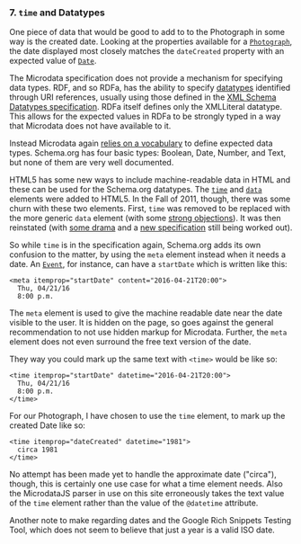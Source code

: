 ### 7. `time` and Datatypes

One piece of data that would be good to add to to the Photograph in some way 
is the created date. Looking at the properties available for a [`Photograph`](http://schema.org/Photograph),
the date displayed most closely matches the `dateCreated` property with an 
expected value of [`Date`](http://schema.org/Date). 

The Microdata specification does not provide a mechanism for specifying data 
types. RDF, and so RDFa, has the ability to specify [datatypes](http://www.w3.org/TR/2011/WD-rdfa-core-20111215/#typed-literals)
identified through URI references, usually using those defined in 
the [XML Schema Datatypes specification](http://www.w3.org/TR/2004/REC-xmlschema-2-20041028/).
RDFa itself defines only the XMLLiteral datatype.
This allows for the expected values in RDFa to be strongly typed in a way that 
Microdata does not have available to it.

Instead Microdata again [relies on a vocabulary](YKK) to define expected data types. 
Schema.org has four basic types: Boolean, Date, Number, and Text, but none of 
them are very well documented.

HTML5 has some new ways to include machine-readable data in HTML and these can 
be used for the Schema.org datatypes. 
The [`time`](http://www.whatwg.org/specs/web-apps/current-work/multipage/text-level-semantics.html#the-time-element) 
and [`data`](http://www.whatwg.org/specs/web-apps/current-work/multipage/text-level-semantics.html#the-data-element)
elements were added to HTML5.
In the Fall of 2011, though,
there was some churn with these two elements. First, `time` was removed to be
replaced with the more generic `data` element
(with some [strong objections](http://www.brucelawson.co.uk/2011/goodbye-html5-time-hello-data/)).
It was then reinstated (with [some drama](https://plus.google.com/107429617152575897589/posts/3ZEQAVkF6xd) 
and a [new specification](YKK) still being worked out).

So while `time` is in the specification again, Schema.org adds its own confusion
to the matter, by using the `meta` element instead when it needs a date. An
[`Event`](http://schema.org/Event), for instance, can have a `startDate` which
is written like this:

    <meta itemprop="startDate" content="2016-04-21T20:00">
      Thu, 04/21/16
      8:00 p.m.
      
The `meta` element is used to give the machine readable date near the date
visible to the user. It is hidden on the page, so goes against the general 
recommendation to not use hidden markup for Microdata. 
Further, the `meta` element does not even surround the free text version of the 
date.

They way you could mark up the same text with `<time>` would be like so:
  
    <time itemprop="startDate" datetime="2016-04-21T20:00">
      Thu, 04/21/16
      8:00 p.m.
    </time>
    
For our Photograph, I have chosen to use the `time` element, to mark up the 
created Date like so:

    <time itemprop="dateCreated" datetime="1981">
      circa 1981
    </time>
    
No attempt has been made yet to handle the approximate date ("circa"), though,
this is certainly one use case for what a time element needs. Also the
MicrodataJS parser in use on this site erroneously takes the text value of the 
`time` element rather than the value of the `@datetime` attribute.

Another note to make regarding dates and the Google Rich Snippets Testing Tool, 
which does not seem to believe that just a year is a valid ISO date. 

